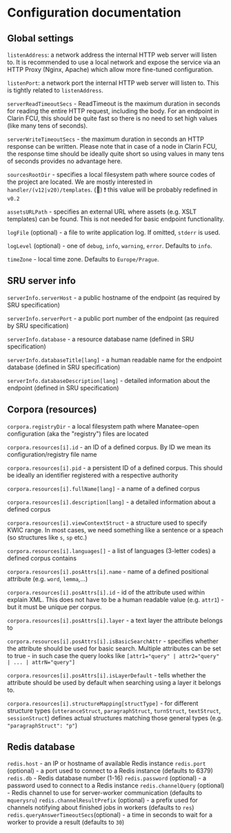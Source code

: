 # Configuration documentation

## Global settings

`listenAddress`: a network address the internal HTTP web server will listen to. It is recommended to use a local network and expose the service via an HTTP Proxy (Nginx, Apache) which allow
more fine-tuned configuration.

`listenPort`: a network port the internal HTTP web server will listen to. This is tightly related to `listenAddress`.

`serverReadTimeoutSecs` - ReadTimeout is the maximum duration in seconds for reading the entire
HTTP request, including the body. For an endpoint in Clarin FCU, this should be quite fast so there is
no need to set high values (like many tens of seconds).

`serverWriteTimeoutSecs` - the maximum duration in seconds an HTTP response can be written. Please note that in
case of a node in Clarin FCU, the response time should be ideally quite short so using values in many tens
of seconds provides no advantage here.

`sourcesRootDir` - specifies a local filesystem path where source codes of the project are located. We are mostly interested in `handler/(v12|v20)/templates`. (:construction:)
:exclamation: this value will be probably redefined in `v0.2`

`assetsURLPath` - specifies an external URL where assets (e.g. XSLT templates) can be found. This is not needed for basic endpoint functionality.

`logFile` (optional) - a file to write application log. If omitted, `stderr` is used.

`logLevel` (optional) - one of `debug`, `info`, `warning`, `error`. Defaults to `info`.

`timeZone` - local time zone. Defaults to `Europe/Prague`.

## SRU server info

`serverInfo.serverHost` - a public hostname of the endpoint (as required by SRU specification)

`serverInfo.serverPort` - a public port number of the endpoint (as required by SRU specification)

`serverInfo.database` - a resource database name
(defined in SRU specification)

`serverInfo.databaseTitle[lang]` - a human readable name for the endpoint database (defined in SRU specification)

`serverInfo.databaseDescription[lang]` - detailed information about the endpoint (defined in SRU specification)

## Corpora (resources)

`corpora.registryDir` - a local filesystem path where Manatee-open configuration (aka the "registry") files are located

`corpora.resources[i].id` - an ID of a defined corpus. By ID we mean its configuration/registry file name

`corpora.resources[i].pid` - a persistent ID of a defined corpus. This should be ideally an identifier registered with a respective authority

`corpora.resources[i].fullName[lang]` - a name of a defined corpus

`corpora.resources[i].description[lang]` - a detailed information about a defined corpus

`corpora.resources[i].viewContextStruct` - a structure used to specify KWIC range. In most cases, we need something like a sentence or a speach (so structures like `s`, `sp` etc.)

`corpora.resources[i].languages[]` - a list of languages (3-letter codes) a defined corpus contains

`corpora.resources[i].posAttrs[i].name` - name of a defined positional attribute (e.g. `word`, `lemma`,...)

`corpora.resources[i].posAttrs[i].id` - id of the attribute used within explain XML. This does not have to be a human readable value (e.g. `attr1`) - but it must be unique per corpus.

`corpora.resources[i].posAttrs[i].layer` - a text layer the attribute belongs to


`corpora.resources[i].posAttrs[i].isBasicSearchAttr` - specifies whether the attribute should be used for basic search. Multiple attributes can be set to true -
in such case the query looks like `[attr1="query" | attr2="query" | ... | attrN="query"]`

`corpora.resources[i].posAttrs[i].isLayerDefault` - tells whether the attribute should be used by default when searching using a layer it belongs to.

`corpora.resources[i].structureMapping[structType]` -
for different structure types (`utteranceStruct`,
`paragraphStruct`, `turnStruct`, `textStruct`, `sessionStruct`) defines actual structures matching those
general types (e.g. `"paragraphStruct": "p"`)

## Redis database

`redis.host` - an IP or hostname of available Redis instance
`redis.port` (optional) - a port used to connect to a Redis instance (defaults to 6379)
`redis.db` - Redis database number (1-16)
`redis.password` (optional) - a password used to connect to a Redis instance
`redis.channelQuery` (optional) - Redis channel to use for server-worker communication (defaults to `mquerysru`)
`redis.channelResultPrefix` (optional) - a prefix used for channels notifying about finished jobs in workers (defaults to `res`)
`redis.queryAnswerTimeoutSecs`(optional) - a time in seconds to wait for a worker to provide a result
(defaults to `30`)

